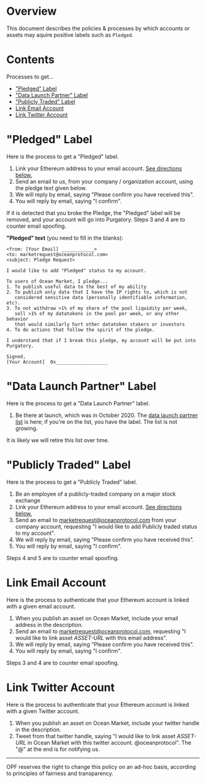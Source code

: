 # Overview

This document describes the policies & processes by which accounts or assets may aquire positive labels such as `Pledged`.

# Contents

Processes to get...

* ["Pledged" Label](#pledged-label)
* ["Data Launch Partner" Label](#data-launch-partner-label)
* ["Publicly Traded" Label](#publicly-traded-label)
* [Link Email Account](#link-email-account)
* [Link Twitter Account](#link-twitter-account)


# "Pledged" Label

Here is the process to get a "Pledged" label.

1. Link your Ethereum address to your email account. [See directions below.](#link-email-account)
2. Send an email to us, from your company / organization account, using the pledge text given below.
3. We will reply by email, saying "Please confirm you have received this".
4. You will reply by email, saying "I confirm".

If it is detected that you broke the Pledge, the "Pledged" label will be removed, and your account will go into Purgatory. Steps 3 and 4 are to counter email spoofing.

**"Pledged" text** (you need to fill in the blanks):
```
<from: [Your Email] ____________>
<to: marketrequest@oceanprotocol.com>
<subject: Pledge Request>

I would like to add "Pledged" status to my account.

To users of Ocean Market, I pledge...
1. To publish useful data to the best of my ability
2. To publish only data that I have the IP rights to, which is not
   considered sensitive data (personally identifiable information, etc).
3. To not withdraw >1% of my share of the pool liquidity per week,
   sell >1% of my datatokens in the pool per week, or any other behavior
   that would similarly hurt other datatoken stakers or investors
4. To do actions that follow the spirit of the pledge.

I understand that if I break this pledge, my account will be put into Purgatory.

Signed,
[Your Account]  0x___________________
```








# "Data Launch Partner" Label

Here is the process to get a "Data Launch Partner" label.

1. Be there at launch, which was in October 2020. The [data launch partner list](list-accounts-data-launch-partner.json) is here; if you're on the list, you have the label. The list is not growing.

It is likely we will retire this list over time.








# "Publicly Traded" Label

Here is the process to get a "Publicly Traded" label.

1. Be an employee of a publicly-traded company on a major stock exchange
2. Link your Ethereum address to your email account. [See directions below.](#link-email-account)
3. Send an email to marketrequest@oceanprotocol.com from your company account, requesting "I would like to add Publicly traded status to my account".
4. We will reply by email, saying "Please confirm you have received this".
5. You will reply by email, saying "I confirm".

Steps 4 and 5 are to counter email spoofing.


# Link Email Account


Here is the process to authenticate that your Ethereum account is linked with a given email account.

1. When you publish an asset on Ocean Market, include your email address in the description.
2. Send an email to marketrequest@oceanprotocol.com, requesting "I would like to link asset _ASSET-URL_ with this email address".
3. We will reply by email, saying "Please confirm you have received this".
4. You will reply by email, saying "I confirm".

Steps 3 and 4 are to counter email spoofing.


# Link Twitter Account

Here is the process to authenticate that your Ethereum account is linked with a given Twitter account.

1. When you publish an asset on Ocean Market, include your twitter handle in the description.
2. Tweet from that twitter handle, saying "I would like to link asset _ASSET-URL_ in Ocean Market with this twitter account. @oceanprotocol". The "@" at the end is for notifying us.

----

OPF reserves the right to change this policy on an ad-hoc basis, according to principles of fairness and transparency.

